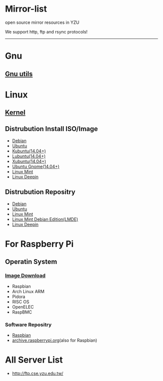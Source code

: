 Mirror-list
===========

open source mirror resources in YZU

We support http, ftp and rsync protocols!

---------

# Gnu

## [Gnu utils](http://ftp.yzu.edu.tw/gnu/)

# Linux

## [Kernel](http://ftp.yzu.edu.tw/Linux/kernel/)

## Distrubution Install ISO/Image
 - [Debian](http://ftp.yzu.edu.tw/Linux/debian-cd/)
 - [Ubuntu](http://ftp.yzu.edu.tw/Linux/ubuntu-releases/)
 - [Kubuntu(14.04+)](http://ftp.yzu.edu.tw/Linux/kubuntu-releases/)
 - [Lubuntu(14.04+)](http://ftp.yzu.edu.tw/Linux/lubuntu-release/)
 - [Xubuntu(14.04+)](http://ftp.yzu.edu.tw/Linux/xubuntu-release/)
 - [Ubuntu Gnome(14.04+)](http://ftp.yzu.edu.tw/Linux/ubuntu-gnome-releases/)
 - [Linux Mint](http://ftp.yzu.edu.tw/Linux/linuxmint/isos/)
 - [Linux Deepin](http://ftp.yzu.edu.tw/Linux/deepin-cd/)

## Distrubution Repositry
 - [Debian](http://ftp.yzu.edu.tw/Linux/debian/)
 - [Ubuntu](http://ftp.yzu.edu.tw/Linux/ubuntu/)
 - [Linux Mint](http://ftp.yzu.edu.tw/Linux/linuxmint/packages/)
 - [Linux Mint Debian Edition(LMDE)](http://ftp.yzu.edu.tw/Linux/linuxmint/debian/latest/)
 - [Linux Deepin](http://ftp.yzu.edu.tw/Linux/deepin/)

# For Raspberry Pi

## Operatin System

### [Image Download](http://ftp.yzu.edu.tw/Linux/raspberrypi/)
 - Raspbian
 - Arch Linux ARM
 - Pidora
 - RISC OS
 - OpenELEC
 - RaspBMC

### Software Repositry
 - [Raspbian](http://ftp.yzu.edu.tw/Linux/raspbian/raspbian/)
 - [archive.raspberrypi.org](http://ftp.yzu.edu.tw/Linux/archive.raspberrypi.org/)(also for Raspbian)


# All Server List
 - http://ftp.cse.yzu.edu.tw/ 
